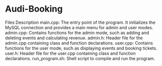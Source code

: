 # Audi-Booking
Files Description
main.cpp: The entry point of the program. It initializes the MySQL connection and provides a main menu for admin and user modes.
admin.cpp: Contains functions for the admin mode, such as adding and deleting events and calculating revenue.
admin.h: Header file for the admin.cpp containing class and function declarations.
user.cpp: Contains functions for the user mode, such as displaying events and booking tickets.
user.h: Header file for the user.cpp containing class and function declarations.
run_program.sh: Shell script to compile and run the program.
